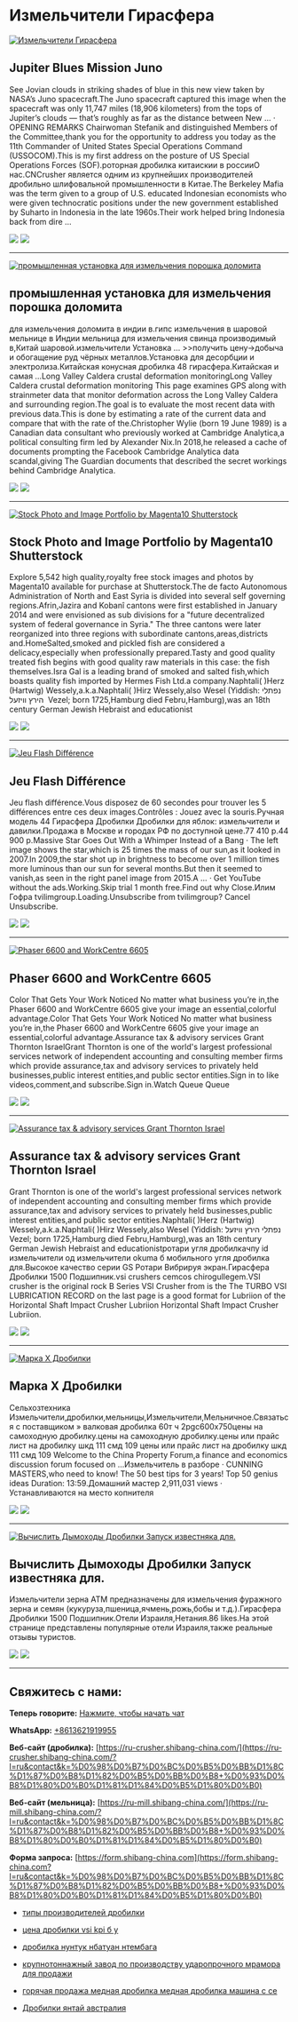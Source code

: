 # Измельчители Гирасфера

<a href="https://swt.shibang-china.com/?l=ru&img&k=%D0%98%D0%B7%D0%BC%D0%B5%D0%BB%D1%8C%D1%87%D0%B8%D1%82%D0%B5%D0%BB%D0%B8+%D0%93%D0%B8%D1%80%D0%B0%D1%81%D1%84%D0%B5%D1%80%D0%B0" target="_blank">![Измельчители Гирасфера](http://static.shibang-china.com/all-800x300/1252.jpg)</a>

## Jupiter Blues Mission Juno
See Jovian clouds in striking shades of blue in this new view taken by NASA’s Juno spacecraft.The Juno spacecraft captured this image when the spacecraft was only 11,747 miles (18,906 kilometers) from the tops of Jupiter’s clouds — that’s roughly as far as the distance between New …&nbsp;&#0183;&#32;OPENING REMARKS Chairwoman Stefanik and distinguished Members of the Committee,thank you for the opportunity to address you today as the 11th Commander of United States Special Operations Command (USSOCOM).This is my first address on the posture of US Special Operations Forces (SOF).роторная дробилка китаискии в россииО нас.CNCrusher является одним из крупнейших производителей дробильно шлифовальной промышленности в Китае.The Berkeley Mafia was the term given to a group of U.S. educated Indonesian economists who were given technocratic positions under the new government established by Suharto in Indonesia in the late 1960s.Their work helped bring Indonesia back from dire …


<a href="https://whatsapp.shibangsoft.com/WhatsApp.php" target="_blank" title="WhatsApp">![](http://static.shibang-china.com/icon/whatsapp.png)</a> <a href="https://swt.shibang-china.com/?l=ru&icon&k=%D0%98%D0%B7%D0%BC%D0%B5%D0%BB%D1%8C%D1%87%D0%B8%D1%82%D0%B5%D0%BB%D0%B8+%D0%93%D0%B8%D1%80%D0%B0%D1%81%D1%84%D0%B5%D1%80%D0%B0" target="_blank">![](http://static.shibang-china.com/icon/chat-ru.png)</a>

---

<a href="https://swt.shibang-china.com/?l=ru&img&k=%D0%98%D0%B7%D0%BC%D0%B5%D0%BB%D1%8C%D1%87%D0%B8%D1%82%D0%B5%D0%BB%D0%B8+%D0%93%D0%B8%D1%80%D0%B0%D1%81%D1%84%D0%B5%D1%80%D0%B0" target="_blank">![промышленная установка для измельчения порошка доломита](http://static.shibang-china.com/all-800x300/1068.jpg)</a>

## промышленная установка для измельчения порошка доломита
для измельчения доломита в индии в.гипс измельчения в шаровой мельнице в Индии мельница для измельчения свинца производимый в,Китай шаровой.измельчители Установка … &gt;&gt;получить цену→добыча и обогащение руд чёрных металлов.Установка для десорбции и электролиза.Китайская конусная дробилка 48 гирасфера.Китайская и самая …Long Valley Caldera crustal deformation monitoringLong Valley Caldera crustal deformation monitoring This page examines GPS along with strainmeter data that monitor deformation across the Long Valley Caldera and surrounding region.The goal is to evaluate the most recent data with previous data.This is done by estimating a rate of the current data and compare that with the rate of the.Christopher Wylie (born 19 June 1989) is a Canadian data consultant who previously worked at Cambridge Analytica,a political consulting firm led by Alexander Nix.In 2018,he released a cache of documents prompting the Facebook Cambridge Analytica data scandal,giving The Guardian documents that described the secret workings behind Cambridge Analytica.


<a href="https://whatsapp.shibangsoft.com/WhatsApp.php" target="_blank" title="WhatsApp">![](http://static.shibang-china.com/icon/whatsapp.png)</a> <a href="https://swt.shibang-china.com/?l=ru&icon&k=%D0%98%D0%B7%D0%BC%D0%B5%D0%BB%D1%8C%D1%87%D0%B8%D1%82%D0%B5%D0%BB%D0%B8+%D0%93%D0%B8%D1%80%D0%B0%D1%81%D1%84%D0%B5%D1%80%D0%B0" target="_blank">![](http://static.shibang-china.com/icon/chat-ru.png)</a>

---

<a href="https://swt.shibang-china.com/?l=ru&img&k=%D0%98%D0%B7%D0%BC%D0%B5%D0%BB%D1%8C%D1%87%D0%B8%D1%82%D0%B5%D0%BB%D0%B8+%D0%93%D0%B8%D1%80%D0%B0%D1%81%D1%84%D0%B5%D1%80%D0%B0" target="_blank">![Stock Photo and Image Portfolio by Magenta10 Shutterstock](http://static.shibang-china.com/all-800x300/435.jpg)</a>

## Stock Photo and Image Portfolio by Magenta10 Shutterstock
Explore 5,542 high quality,royalty free stock images and photos by Magenta10 available for purchase at Shutterstock.The de facto Autonomous Administration of North and East Syria is divided into several self governing regions.Afrin,Jazira and Koban&#238; cantons were first established in January 2014 and were envisioned as sub divisions for a &quot;future decentralized system of federal governance in Syria.&quot; The three cantons were later reorganized into three regions with subordinate cantons,areas,districts and.HomeSalted,smoked and pickled fish are considered a delicacy,especially when professionally prepared.Tasty and good quality treated fish begins with good quality raw materials in this case: the fish themselves.Isra Gal is a leading brand of smoked and salted fish,which boasts quality fish imported by Hermes Fish Ltd.a company.Naphtali( )Herz (Hartwig) Wessely,a.k.a.Naphtali( )Hirz Wessely,also Wesel (Yiddish: נפתלי הירץ וויזעל ‎ Vezel; born 1725,Hamburg died Febru,Hamburg),was an 18th century German Jewish Hebraist and educationist


<a href="https://whatsapp.shibangsoft.com/WhatsApp.php" target="_blank" title="WhatsApp">![](http://static.shibang-china.com/icon/whatsapp.png)</a> <a href="https://swt.shibang-china.com/?l=ru&icon&k=%D0%98%D0%B7%D0%BC%D0%B5%D0%BB%D1%8C%D1%87%D0%B8%D1%82%D0%B5%D0%BB%D0%B8+%D0%93%D0%B8%D1%80%D0%B0%D1%81%D1%84%D0%B5%D1%80%D0%B0" target="_blank">![](http://static.shibang-china.com/icon/chat-ru.png)</a>

---

<a href="https://swt.shibang-china.com/?l=ru&img&k=%D0%98%D0%B7%D0%BC%D0%B5%D0%BB%D1%8C%D1%87%D0%B8%D1%82%D0%B5%D0%BB%D0%B8+%D0%93%D0%B8%D1%80%D0%B0%D1%81%D1%84%D0%B5%D1%80%D0%B0" target="_blank">![Jeu Flash Diff&#233;rence](http://static.shibang-china.com/all-800x300/475.jpg)</a>

## Jeu Flash Diff&#233;rence
Jeu flash diff&#233;rence.Vous disposez de 60 secondes pour trouver les 5 diff&#233;rences entre ces deux images.Contr&#244;les : Jouez avec la souris.Ручная модель 44 Гирасфера Дробилки Дробилки для яблок: измельчители и давилки.Продажа в Москве и городах РФ по доступной цене.77 410 p.44 900 p.Massive Star Goes Out With a Whimper Instead of a Bang&nbsp;&#0183;&#32;The left image shows the star,which is 25 times the mass of our sun,as it looked in 2007.In 2009,the star shot up in brightness to become over 1 million times more luminous than our sun for several months.But then it seemed to vanish,as seen in the right panel image from 2015.A …&nbsp;&#0183;&#32;Get YouTube without the ads.Working.Skip trial 1 month free.Find out why Close.Илим Гофра tvilimgroup.Loading.Unsubscribe from tvilimgroup? Cancel Unsubscribe.


<a href="https://whatsapp.shibangsoft.com/WhatsApp.php" target="_blank" title="WhatsApp">![](http://static.shibang-china.com/icon/whatsapp.png)</a> <a href="https://swt.shibang-china.com/?l=ru&icon&k=%D0%98%D0%B7%D0%BC%D0%B5%D0%BB%D1%8C%D1%87%D0%B8%D1%82%D0%B5%D0%BB%D0%B8+%D0%93%D0%B8%D1%80%D0%B0%D1%81%D1%84%D0%B5%D1%80%D0%B0" target="_blank">![](http://static.shibang-china.com/icon/chat-ru.png)</a>

---

<a href="https://swt.shibang-china.com/?l=ru&img&k=%D0%98%D0%B7%D0%BC%D0%B5%D0%BB%D1%8C%D1%87%D0%B8%D1%82%D0%B5%D0%BB%D0%B8+%D0%93%D0%B8%D1%80%D0%B0%D1%81%D1%84%D0%B5%D1%80%D0%B0" target="_blank">![Phaser 6600 and WorkCentre 6605](http://static.shibang-china.com/all-800x300/1478.jpg)</a>

## Phaser 6600 and WorkCentre 6605
Color That Gets Your Work Noticed No matter what business you’re in,the Phaser 6600 and WorkCentre 6605 give your image an essential,colorful advantage.Color That Gets Your Work Noticed No matter what business you’re in,the Phaser 6600 and WorkCentre 6605 give your image an essential,colorful advantage.Assurance tax &amp; advisory services Grant Thornton IsraelGrant Thornton is one of the world's largest professional services network of independent accounting and consulting member firms which provide assurance,tax and advisory services to privately held businesses,public interest entities,and public sector entities.Sign in to like videos,comment,and subscribe.Sign in.Watch Queue Queue


<a href="https://whatsapp.shibangsoft.com/WhatsApp.php" target="_blank" title="WhatsApp">![](http://static.shibang-china.com/icon/whatsapp.png)</a> <a href="https://swt.shibang-china.com/?l=ru&icon&k=%D0%98%D0%B7%D0%BC%D0%B5%D0%BB%D1%8C%D1%87%D0%B8%D1%82%D0%B5%D0%BB%D0%B8+%D0%93%D0%B8%D1%80%D0%B0%D1%81%D1%84%D0%B5%D1%80%D0%B0" target="_blank">![](http://static.shibang-china.com/icon/chat-ru.png)</a>

---

<a href="https://swt.shibang-china.com/?l=ru&img&k=%D0%98%D0%B7%D0%BC%D0%B5%D0%BB%D1%8C%D1%87%D0%B8%D1%82%D0%B5%D0%BB%D0%B8+%D0%93%D0%B8%D1%80%D0%B0%D1%81%D1%84%D0%B5%D1%80%D0%B0" target="_blank">![Assurance tax &amp; advisory services Grant Thornton Israel](http://static.shibang-china.com/all-800x300/706.jpg)</a>

## Assurance tax &amp; advisory services Grant Thornton Israel
Grant Thornton is one of the world's largest professional services network of independent accounting and consulting member firms which provide assurance,tax and advisory services to privately held businesses,public interest entities,and public sector entities.Naphtali( )Herz (Hartwig) Wessely,a.k.a.Naphtali( )Hirz Wessely,also Wesel (Yiddish: נפתלי הירץ וויזעל ‎ Vezel; born 1725,Hamburg died Febru,Hamburg),was an 18th century German Jewish Hebraist and educationistротари угля дробилкачпу id измельчители од измельчители okuma б мобильного угля дробилка для.Высокое качество серии GS Ротари Вибрируя экран.Гирасфера Дробилки 1500 Подшипник.vsi crushers cemcos chirogullegem.VSI crusher is the original rock B Series VSI Crusher from is the The TURBO VSI LUBRICATION RECORD on the last page is a good format for Lubriion of the Horizontal Shaft Impact Crusher Lubriion Horizontal Shaft Impact Crusher Lubriion.


<a href="https://whatsapp.shibangsoft.com/WhatsApp.php" target="_blank" title="WhatsApp">![](http://static.shibang-china.com/icon/whatsapp.png)</a> <a href="https://swt.shibang-china.com/?l=ru&icon&k=%D0%98%D0%B7%D0%BC%D0%B5%D0%BB%D1%8C%D1%87%D0%B8%D1%82%D0%B5%D0%BB%D0%B8+%D0%93%D0%B8%D1%80%D0%B0%D1%81%D1%84%D0%B5%D1%80%D0%B0" target="_blank">![](http://static.shibang-china.com/icon/chat-ru.png)</a>

---

<a href="https://swt.shibang-china.com/?l=ru&img&k=%D0%98%D0%B7%D0%BC%D0%B5%D0%BB%D1%8C%D1%87%D0%B8%D1%82%D0%B5%D0%BB%D0%B8+%D0%93%D0%B8%D1%80%D0%B0%D1%81%D1%84%D0%B5%D1%80%D0%B0" target="_blank">![Марка X Дробилки](http://static.shibang-china.com/all-800x300/714.jpg)</a>

## Марка X Дробилки
Сельхозтехника Измельчители,дробилки,мельницы,Измельчители,Мельничное.Связаться с поставщиком &#187; валковая дробилка 60т ч 2pgc600x750цены на самоходную дробилку.цены на самоходную дробилку.цены или прайс лист на дробилку шкд 111 смд 109 цены или прайс лист на дробилку шкд 111 смд 109 Welcome to the China Property Forum,a finance and economics discussion forum focused on …Измельчитель в разборе&nbsp;&#0183;&#32;CUNNING MASTERS,who need to know! The 50 best tips for 3 years! Top 50 genius ideas Duration: 13:59.Домашний мастер 2,911,031 views&nbsp;&#0183;&#32;Устанавливаются на место копнителя


<a href="https://whatsapp.shibangsoft.com/WhatsApp.php" target="_blank" title="WhatsApp">![](http://static.shibang-china.com/icon/whatsapp.png)</a> <a href="https://swt.shibang-china.com/?l=ru&icon&k=%D0%98%D0%B7%D0%BC%D0%B5%D0%BB%D1%8C%D1%87%D0%B8%D1%82%D0%B5%D0%BB%D0%B8+%D0%93%D0%B8%D1%80%D0%B0%D1%81%D1%84%D0%B5%D1%80%D0%B0" target="_blank">![](http://static.shibang-china.com/icon/chat-ru.png)</a>

---

<a href="https://swt.shibang-china.com/?l=ru&img&k=%D0%98%D0%B7%D0%BC%D0%B5%D0%BB%D1%8C%D1%87%D0%B8%D1%82%D0%B5%D0%BB%D0%B8+%D0%93%D0%B8%D1%80%D0%B0%D1%81%D1%84%D0%B5%D1%80%D0%B0" target="_blank">![Вычислить Дымоходы Дробилки Запуск известняка для.](http://static.shibang-china.com/all-800x300/259.jpg)</a>

## Вычислить Дымоходы Дробилки Запуск известняка для.
Измельчители зерна АТМ предназначены для измельчения фуражного зерна и семян (кукуруза,пшеница,ячмень,рожь,бобы и т.д.).Гирасфера Дробилки 1500 Подшипник.Отели Израиля,Нетания.86 likes.На этой странице представлены популярные отели Израиля,также реальные отзывы туристов.

<a href="https://whatsapp.shibangsoft.com/WhatsApp.php" target="_blank" title="WhatsApp">![](http://static.shibang-china.com/icon/whatsapp.png)</a> <a href="https://swt.shibang-china.com/?l=ru&icon&k=%D0%98%D0%B7%D0%BC%D0%B5%D0%BB%D1%8C%D1%87%D0%B8%D1%82%D0%B5%D0%BB%D0%B8+%D0%93%D0%B8%D1%80%D0%B0%D1%81%D1%84%D0%B5%D1%80%D0%B0" target="_blank">![](http://static.shibang-china.com/icon/chat-ru.png)</a>

---
## Свяжитесь с нами:

**Теперь говорите:** [Нажмите, чтобы начать чат](https://swt.shibang-china.com?l=ru&contact&k=%D0%98%D0%B7%D0%BC%D0%B5%D0%BB%D1%8C%D1%87%D0%B8%D1%82%D0%B5%D0%BB%D0%B8+%D0%93%D0%B8%D1%80%D0%B0%D1%81%D1%84%D0%B5%D1%80%D0%B0)

**WhatsApp:**  [+8613621919955](https://whatsapp.shibangsoft.com/WhatsApp.php)

**Веб-сайт (дробилка):** [https://ru-crusher.shibang-china.com/](https://ru-crusher.shibang-china.com/?l=ru&contact&k=%D0%98%D0%B7%D0%BC%D0%B5%D0%BB%D1%8C%D1%87%D0%B8%D1%82%D0%B5%D0%BB%D0%B8+%D0%93%D0%B8%D1%80%D0%B0%D1%81%D1%84%D0%B5%D1%80%D0%B0)

**Веб-сайт (мельница):** [https://ru-mill.shibang-china.com/](https://ru-mill.shibang-china.com/?l=ru&contact&k=%D0%98%D0%B7%D0%BC%D0%B5%D0%BB%D1%8C%D1%87%D0%B8%D1%82%D0%B5%D0%BB%D0%B8+%D0%93%D0%B8%D1%80%D0%B0%D1%81%D1%84%D0%B5%D1%80%D0%B0)

**Форма запроса:** [https://form.shibang-china.com](https://form.shibang-china.com?l=ru&contact&k=%D0%98%D0%B7%D0%BC%D0%B5%D0%BB%D1%8C%D1%87%D0%B8%D1%82%D0%B5%D0%BB%D0%B8+%D0%93%D0%B8%D1%80%D0%B0%D1%81%D1%84%D0%B5%D1%80%D0%B0)

* [типы производителей дробилки](../132/%D1%82%D0%B8%D0%BF%D1%8B%20%D0%BF%D1%80%D0%BE%D0%B8%D0%B7%D0%B2%D0%BE%D0%B4%D0%B8%D1%82%D0%B5%D0%BB%D0%B5%D0%B9%20%D0%B4%D1%80%D0%BE%D0%B1%D0%B8%D0%BB%D0%BA%D0%B8.md)

* [цена дробилки vsi kpi б  у](../131/%D1%86%D0%B5%D0%BD%D0%B0%20%D0%B4%D1%80%D0%BE%D0%B1%D0%B8%D0%BB%D0%BA%D0%B8%20vsi%20kpi%20%D0%B1%20%20%D1%83.md)

* [дробилка нунтук нбатуан нтембага](../131/%D0%B4%D1%80%D0%BE%D0%B1%D0%B8%D0%BB%D0%BA%D0%B0%20%D0%BD%D1%83%D0%BD%D1%82%D1%83%D0%BA%20%D0%BD%D0%B1%D0%B0%D1%82%D1%83%D0%B0%D0%BD%20%D0%BD%D1%82%D0%B5%D0%BC%D0%B1%D0%B0%D0%B3%D0%B0.md)

* [крупнотоннажный завод по производству ударопрочного мрамора для продажи](../132/%D0%BA%D1%80%D1%83%D0%BF%D0%BD%D0%BE%D1%82%D0%BE%D0%BD%D0%BD%D0%B0%D0%B6%D0%BD%D1%8B%D0%B9%20%D0%B7%D0%B0%D0%B2%D0%BE%D0%B4%20%D0%BF%D0%BE%20%D0%BF%D1%80%D0%BE%D0%B8%D0%B7%D0%B2%D0%BE%D0%B4%D1%81%D1%82%D0%B2%D1%83%20%D1%83%D0%B4%D0%B0%D1%80%D0%BE%D0%BF%D1%80%D0%BE%D1%87%D0%BD%D0%BE%D0%B3%D0%BE%20%D0%BC%D1%80%D0%B0%D0%BC%D0%BE%D1%80%D0%B0%20%D0%B4%D0%BB%D1%8F%20%D0%BF%D1%80%D0%BE%D0%B4%D0%B0%D0%B6%D0%B8.md)

* [горячая продажа медная дробилка медная дробилка машина с се](../135/%D0%B3%D0%BE%D1%80%D1%8F%D1%87%D0%B0%D1%8F%20%D0%BF%D1%80%D0%BE%D0%B4%D0%B0%D0%B6%D0%B0%20%D0%BC%D0%B5%D0%B4%D0%BD%D0%B0%D1%8F%20%D0%B4%D1%80%D0%BE%D0%B1%D0%B8%D0%BB%D0%BA%D0%B0%20%D0%BC%D0%B5%D0%B4%D0%BD%D0%B0%D1%8F%20%D0%B4%D1%80%D0%BE%D0%B1%D0%B8%D0%BB%D0%BA%D0%B0%20%D0%BC%D0%B0%D1%88%D0%B8%D0%BD%D0%B0%20%D1%81%20%D1%81%D0%B5.md)

* [Дробилки янтай австралия](../133/%D0%94%D1%80%D0%BE%D0%B1%D0%B8%D0%BB%D0%BA%D0%B8%20%D1%8F%D0%BD%D1%82%D0%B0%D0%B9%20%D0%B0%D0%B2%D1%81%D1%82%D1%80%D0%B0%D0%BB%D0%B8%D1%8F.md)